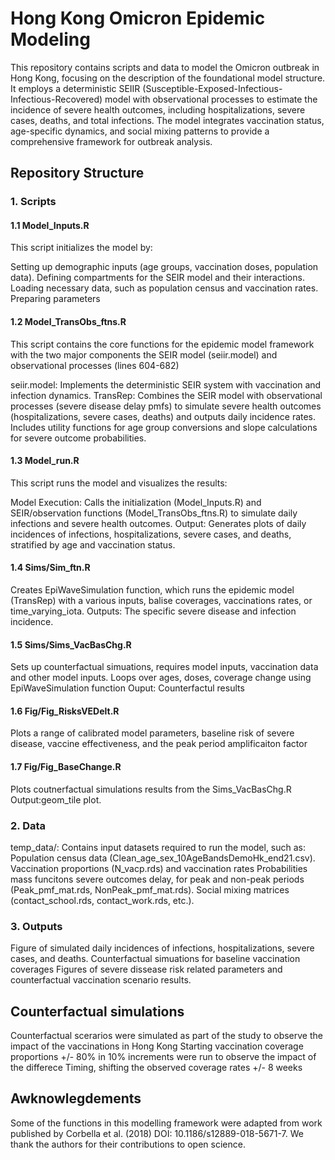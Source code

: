 # Hong Kong Omicron Epidemic Modeling 

This repository contains scripts and data to model the Omicron outbreak in Hong Kong, focusing on the description of the foundational model structure. It employs a deterministic SEIIR (Susceptible-Exposed-Infectious-Infectious-Recovered) model with observational processes to estimate the incidence of severe health outcomes, including hospitalizations, severe cases, deaths, and total infections. The model integrates vaccination status, age-specific dynamics, and social mixing patterns to provide a comprehensive framework for outbreak analysis.


## Repository Structure
### 1. Scripts
#### 1.1 Model_Inputs.R
This script initializes the model by:

Setting up demographic inputs (age groups, vaccination doses, population data).
Defining compartments for the SEIR model and their interactions.
Loading necessary data, such as population census and vaccination rates.
Preparing parameters

#### 1.2 Model_TransObs_ftns.R
This script contains the core functions for the epidemic model framework with the two major components the SEIR model (seiir.model) and observational processes (lines 604-682)

seiir.model: Implements the deterministic SEIR system with vaccination and infection dynamics.
TransRep: Combines the SEIR model with observational processes (severe disease delay pmfs) to simulate severe health outcomes (hospitalizations, severe cases, deaths) and outputs daily incidence rates.
Includes utility functions for age group conversions and slope calculations for severe outcome probabilities.

#### 1.3 Model_run.R
This script runs the model and visualizes the results:

Model Execution: Calls the initialization (Model_Inputs.R) and SEIR/observation functions (Model_TransObs_ftns.R) to simulate daily infections and severe health outcomes.
Output: Generates plots of daily incidences of infections, hospitalizations, severe cases, and deaths, stratified by age and vaccination status.

#### 1.4 Sims/Sim_ftn.R
Creates EpiWaveSimulation function, which runs the epidemic model (TransRep) with a various inputs, balise coverages, vaccinations rates, or time_varying_iota. 
Outputs: The specific severe disease and infection incidence.

#### 1.5 Sims/Sims_VacBasChg.R

Sets up counterfactual simuations, requires  model inputs, vaccination data and other model inputs. Loops over ages, doses, coverage change using EpiWaveSimulation function
Ouput: Counterfactul results

#### 1.6 Fig/Fig_RisksVEDelt.R

Plots a range of calibrated model parameters, baseline risk of severe disease, vaccine effectiveness, and the peak period amplificaiton factor

#### 1.7 Fig/Fig_BaseChange.R

Plots coutnerfactual simulations results from the Sims_VacBasChg.R
Output:geom_tile plot. 


### 2. Data
temp_data/: Contains input datasets required to run the model, such as:
Population census data (Clean_age_sex_10AgeBandsDemoHk_end21.csv).
Vaccination proportions (N_vacp.rds) and vaccination rates
Probabilities mass funcitons severe outcomes delay, for peak and non-peak periods (Peak_pmf_mat.rds, NonPeak_pmf_mat.rds).
Social mixing matrices (contact_school.rds, contact_work.rds, etc.).

### 3. Outputs
Figure of simulated daily incidences of infections, hospitalizations, severe cases, and deaths.
Counterfactual simuations for baseline vaccination coverages
Figures of severe dissease risk related parameters and counterfactual vaccination scenario results. 

## Counterfactual simulations
Counterfactual scerarios were simulated as part of the study to observe the impact of the vaccinations in Hong Kong
Starting vaccination coverage proportions +/- 80% in 10% increments were run to observe the impact of the differece
Timing, shifting the observed coverage rates +/- 8 weeks 

## Awknowlegdements
Some of the functions in this modelling framework were adapted from work published by Corbella et al. (2018) DOI: 10.1186/s12889-018-5671-7. We thank the authors for their contributions to open science.
